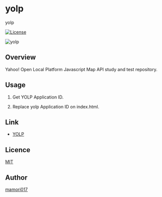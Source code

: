 # yolp
yolp

[![License](https://img.shields.io/github/license/mamori017/yolp.svg)](https://github.com/mamori017/yolp/blob/master/LICENSE)

![yolp](https://user-images.githubusercontent.com/7507701/54708113-f84c6300-4b85-11e9-90a2-df15b1187c4b.png)

## Overview

Yahoo! Open Local Platform Javascript Map API study and test repository.

## Usage

1. Get YOLP Application ID.

1. Replace yolp Application ID on index.html.

## Link

- [YOLP](https://developer.yahoo.co.jp/webapi/map/)

## Licence

[MIT](https://github.com/mamori017/yolp/blob/master/LICENSE)

## Author

[mamori017](https://github.com/mamori017)
